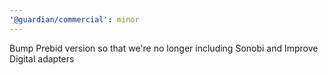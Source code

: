 ```yaml
---
'@guardian/commercial': minor
---
```


Bump Prebid version so that we're no longer including Sonobi and Improve Digital adapters
